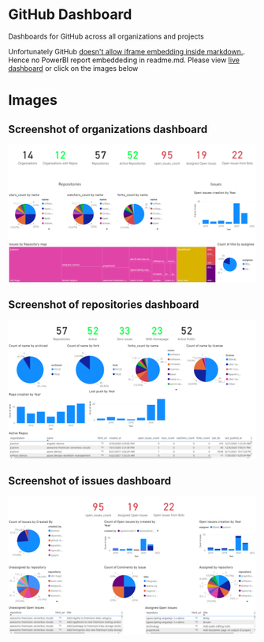 # GitHub Dashboard
Dashboards for GitHub across all organizations and projects

Unfortunately GitHub [doesn't allow iframe embedding inside markdown.](https://github.github.com/gfm/#disallowed-raw-html-extension-). Hence no PowerBI report embeddeding in readme.md. Please view [live dashboard](https://app.powerbi.com/view?r=eyJrIjoiZjVkNTExMjgtYTYyMS00MWRmLWEwMmItZjBmNjcyYjJiMGIyIiwidCI6IjZiYTQxYTgzLTJmOWYtNGQzMi1iNmU0LTY1YWRlNTBiZDcyMiIsImMiOjN9) or click on the images below

# Images
## Screenshot of organizations dashboard
[![Organizations screenshot](images/organizations.PNG)][1]

## Screenshot of repositories dashboard

[![Repositories screenshot](images/repositories.PNG)][2]

## Screenshot of issues dashboard

[![Issues screenshot](images/issues.PNG)][3]

[1]: https://app.powerbi.com/view?r=eyJrIjoiZjVkNTExMjgtYTYyMS00MWRmLWEwMmItZjBmNjcyYjJiMGIyIiwidCI6IjZiYTQxYTgzLTJmOWYtNGQzMi1iNmU0LTY1YWRlNTBiZDcyMiIsImMiOjN9&pageName=ReportSection "Click to view Power BI Dashboard"
[2]: https://app.powerbi.com/view?r=eyJrIjoiZjVkNTExMjgtYTYyMS00MWRmLWEwMmItZjBmNjcyYjJiMGIyIiwidCI6IjZiYTQxYTgzLTJmOWYtNGQzMi1iNmU0LTY1YWRlNTBiZDcyMiIsImMiOjN9&pageName=ReportSection4d08403eadbb0e10ce84 "Click to view Power BI Dashboard"
[3]: https://app.powerbi.com/view?r=eyJrIjoiZjVkNTExMjgtYTYyMS00MWRmLWEwMmItZjBmNjcyYjJiMGIyIiwidCI6IjZiYTQxYTgzLTJmOWYtNGQzMi1iNmU0LTY1YWRlNTBiZDcyMiIsImMiOjN9&pageName=ReportSection784cb0d10859315038d5 "Click to view Power BI Dashboard"
